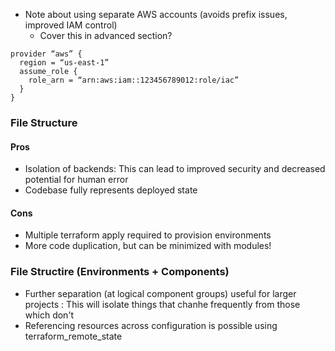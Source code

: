 - Note about using separate AWS accounts (avoids prefix issues, improved IAM control)
  - Cover this in advanced section?
  
```
provider “aws” {
  region = “us-east-1”
  assume_role {
    role_arn = “arn:aws:iam::123456789012:role/iac”
  }
}
```

### File Structure 

#### Pros
- Isolation of backends: This can lead to improved security and decreased potential for human error
- Codebase fully represents deployed state

#### Cons
- Multiple terraform apply required to provision environments
- More code duplication, but can be minimized with modules!

### File Structire (Environments + Components)
- Further separation (at logical component groups) useful for larger projects : This will isolate things that chanhe frequently from those which don't
- Referencing resources across configuration is possible using terraform_remote_state